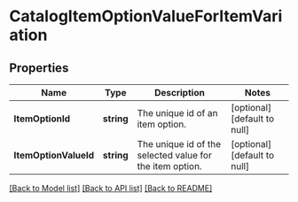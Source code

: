 # CatalogItemOptionValueForItemVariation

## Properties

 Name                  | Type       | Description                                              | Notes                        
-----------------------|------------|----------------------------------------------------------|------------------------------
 **ItemOptionId**      | **string** | The unique id of an item option.                         | [optional] [default to null] 
 **ItemOptionValueId** | **string** | The unique id of the selected value for the item option. | [optional] [default to null] 

[[Back to Model list]](../README.md#documentation-for-models) [[Back to API list]](../README.md#documentation-for-api-endpoints) [[Back to README]](../README.md)

